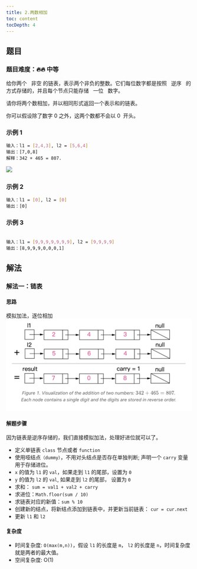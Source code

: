 ```yaml
---
title: 2.两数相加
toc: content
tocDepth: 4
---
```


## 题目

### 题目难度：🔥🔥 中等

给你两个   非空 的链表，表示两个非负的整数。它们每位数字都是按照   逆序   的方式存储的，并且每个节点只能存储   一位   数字。

请你将两个数相加，并以相同形式返回一个表示和的链表。

你可以假设除了数字 0 之外，这两个数都不会以 0  开头。

### 示例 1

```bash
输入：l1 = [2,4,3], l2 = [5,6,4]
输出：[7,0,8]
解释：342 + 465 = 807.
```

![](https://assets.leetcode-cn.com/aliyun-lc-upload/uploads/2021/01/02/addtwonumber1.jpg)

### 示例 2

```bash
输入：l1 = [0], l2 = [0]
输出：[0]
```

### 示例 3

```bash

输入：l1 = [9,9,9,9,9,9,9], l2 = [9,9,9,9]
输出：[8,9,9,9,0,0,0,1]
```

## 解法

### 解法一：链表

#### 思路

模拟加法，逐位相加
![](../../assets/daily-question/addTowNumber.png)

#### 解题步骤

因为链表是逆序存储的，我们直接模拟加法，处理好进位就可以了。

- 定义单链表 `class` 节点或者 `function`
- 使用哑结点`（dummy）`，不用对头结点是否存在单独判断; 声明一个 `carry` 变量用于存储进位。
- `x` 的值为 `l1` 的 `val`，如果走到 `l1` 的尾部，设置为 `0`
- `y` 的值为 `l2` 的 `val`, 如果走到 `l2` 的尾部， 设置为 `0`
- 求和： `sum = val1 + val2 + carry`
- 求进位：`Math.floor(sum / 10)`
- 求链表对应的新值：`sum % 10`
- 创建新的结点，将新结点添加到链表中，并更新当前链表： `cur = cur.next`
- 更新 `l1` 和 `l2`

#### 复杂度

- 时间复杂度:
  `O(max(m,n))`，假设 `l1` 的长度是 `m`， `l2` 的长度是 `n`，时间复杂度就是两者的最大值。
- 空间复杂度:
  O(1)
